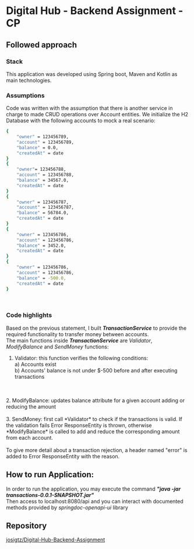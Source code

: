 # Digital Hub - Backend Assignment - CP

## Followed approach 

### Stack

This application was developed using Spring boot, Maven and Kotlin as main technologies. <br/>

### Assumptions
Code was written with the assumption that there is another service in charge to made CRUD operations over Account entities. 
We initialize the H2 Database with the following accounts to mock a real scenario:
```bash
{ 
    "owner" = 123456789,
    "account" = 123456789,
    "balance" = 0.0,
    "createdAt" = date
}
{ 
    "owner"= 123456788,
    "account" = 123456788,
    "balance" = 34567.0,
    "createdAt" = date
}
{
    "owner" = 123456787,
    "account" = 123456787,
    "balance" = 56784.0,
    "createdAt" = date
}
{
    "owner" = 123456786,
    "account" = 123456786,
    "balance" = 3452.0,
    "createdAt" = date
}
{
    "owner" = 123456786,
    "account" = 123456786,
    "balance" = -500.0,
    "createdAt" = date
}
```
<br/>

### Code highlights
Based on the previous statement, I built ***TransactionService*** 
to provide the required functionality to transfer money between accounts.<br/>
The main functions inside ***TransactionService*** are _Validator_, _ModifyBalance_ and _SendMoney_ functions:
<br/>

1. Validator: this function verifies the following conditions: 
<br/>a) Accounts exist 
<br/>b) Accounts' balance is not under $-500 before and after executing transactions 
<br/>
<br/>
2. ModifyBalance: updates balance attribute for a given account adding or reducing the amount 
<br/>
<br/>
3. SendMoney: first call *Validator* to check if the transactions is valid.
If the validation fails Error ResponseEntity is thrown, otherwise *ModifyBalance* is called to 
add and reduce the corresponding amount from each account. 
<br/>
<br/>
To give more detail about a transaction rejection, a header named "error" is added to Error ResponseEntity with the reason.

## How to run Application:
In order to run the application, you may execute the command ***"java -jar transactions-0.0.1-SNAPSHOT.jar"*** <br/>
Then access to localhost:8080/api and you can interact with documented methods provided by *springdoc-openapi-ui* library

## Repository
[josigtz/Digital-Hub-Backend-Assignment](https://github.com/josigtz/Digital-Hub-Backend-Assignment)
